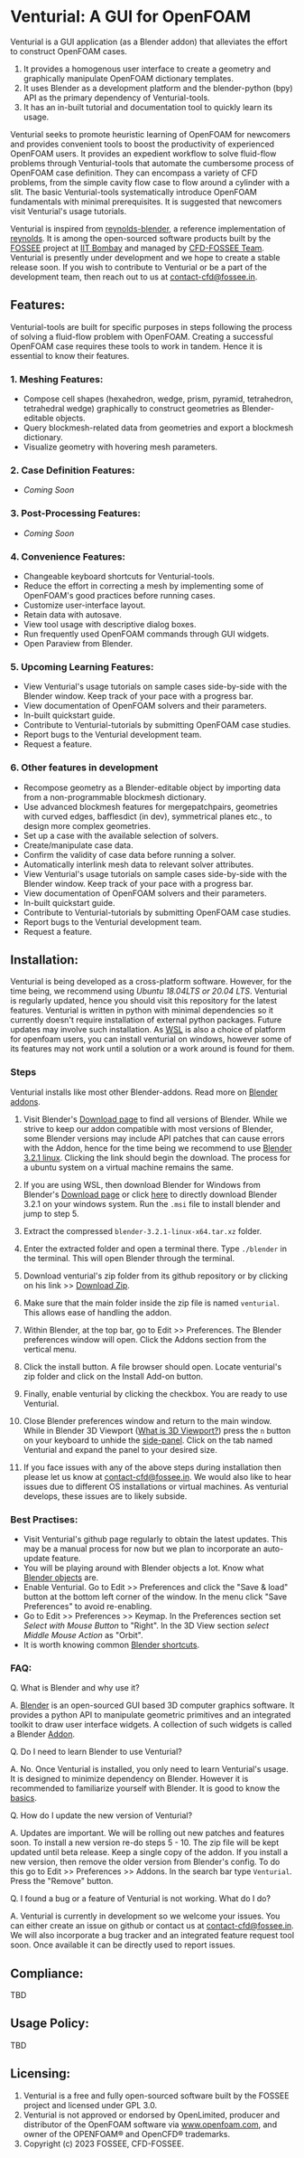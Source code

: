 # Venturial: A GUI for OpenFOAM

Venturial is a GUI application (as a Blender addon) that alleviates the effort to construct OpenFOAM cases.

1. It provides a homogenous user interface to create a geometry and graphically manipulate OpenFOAM dictionary templates.
2. It uses Blender as a development platform and the blender-python (bpy) API as the primary dependency of Venturial-tools.
3. It has an in-built tutorial and documentation tool to quickly learn its usage.

Venturial seeks to promote heuristic learning of OpenFOAM for newcomers and provides convenient tools to boost the productivity of experienced OpenFOAM users. It provides an expedient workflow to solve fluid-flow problems through Venturial-tools that automate the cumbersome process of OpenFOAM case definition. They can encompass a variety of CFD problems, from the simple cavity flow case to flow around a cylinder with a slit. The basic Venturial-tools systematically introduce OpenFOAM fundamentals with minimal prerequisites. It is suggested that newcomers visit Venturial's usage tutorials. 

Venturial is inspired from [reynolds-blender](https://github.com/dmsurti/reynolds-blender), a reference implementation of [reynolds](https://github.com/dmsurti/reynolds). It is among the open-sourced software products built by the [FOSSEE](https://fossee.in/) project at [IIT Bombay](https://www.iitb.ac.in/) and managed by [CFD-FOSSEE Team](https://cfd.fossee.in/home). Venturial is presently under development and we hope to create a stable release soon. If you wish to contribute to Venturial or be a part of the development team, then reach out to us at contact-cfd@fossee.in. 

## Features:
Venturial-tools are built for specific purposes in steps following the process of solving a fluid-flow problem with OpenFOAM. Creating a successful OpenFOAM case requires these tools to work in tandem. Hence it is essential to know their features.

### 1. Meshing Features:
- Compose cell shapes (hexahedron, wedge, prism, pyramid, tetrahedron, tetrahedral wedge) graphically to construct geometries as Blender-editable objects.
- Query blockmesh-related data from geometries and export a blockmesh dictionary.
- Visualize geometry with hovering mesh parameters.

### 2. Case Definition Features:
- <em>Coming Soon</em>

### 3. Post-Processing Features:
- <em>Coming Soon</em>

### 4. Convenience Features:
- Changeable keyboard shortcuts for Venturial-tools.
- Reduce the effort in correcting a mesh by implementing some of OpenFOAM's good practices before running cases. 
- Customize user-interface layout.
- Retain data with autosave.
- View tool usage with descriptive dialog boxes. 
- Run frequently used OpenFOAM commands through GUI widgets. 
- Open Paraview from Blender.

### 5. Upcoming Learning Features:
- View Venturial's usage tutorials on sample cases side-by-side with the Blender window. Keep track of your pace with a progress bar.
- View documentation of OpenFOAM solvers and their parameters.
- In-built quickstart guide.
- Contribute to Venturial-tutorials by submitting OpenFOAM case studies. 
- Report bugs to the Venturial development team. 
- Request a feature.

### 6. Other features in development
- Recompose geometry as a Blender-editable object by importing data from a non-programmable blockmesh dictionary.
- Use advanced blockmesh features for mergepatchpairs, geometries with curved edges, bafflesdict (in dev), symmetrical planes etc., to design more complex geometries.
- Set up a case with the available selection of solvers.
- Create/manipulate case data.
- Confirm the validity of case data before running a solver.
- Automatically interlink mesh data to relevant solver attributes.
- View Venturial's usage tutorials on sample cases side-by-side with the Blender window. Keep track of your pace with a progress bar.
- View documentation of OpenFOAM solvers and their parameters.
- In-built quickstart guide.
- Contribute to Venturial-tutorials by submitting OpenFOAM case studies. 
- Report bugs to the Venturial development team. 
- Request a feature.

## Installation:

Venturial is being developed as a cross-platform software. However, for the time being, we recommend using <em>Ubuntu 18.04LTS or 20.04 LTS</em>. Venturial is regularly updated, hence you should visit this repository for the latest features. Venturial is written in python with minimal dependencies so it currently doesn't require installation of external python packages. Future updates may involve such installation. As [WSL](https://ubuntu.com/wsl) is also a choice of platform for openfoam users, you can install venturial on windows, however some of its features may not work until a solution or a work around is found for them. 

### Steps
Venturial installs like most other Blender-addons. Read more on [Blender addons](https://docs.blender.org/manual/en/latest/editors/preferences/addons.html).

1. Visit Blender's [Download page](https://www.blender.org/download/) to find all versions of Blender. While we strive to keep our addon compatible with most versions of Blender, some Blender versions may include API patches that can cause errors with the Addon, hence for the time being we recommend to use [Blender 3.2.1 linux](https://download.blender.org/release/Blender3.2/blender-3.2.1-linux-x64.tar.xz). Clicking the link should begin the download. The process for a ubuntu system on a virtual machine remains the same. 

2. If you are using WSL, then download Blender for Windows from Blender's [Download page](https://www.blender.org/download/) or click [here](https://download.blender.org/release/Blender3.2/blender-3.2.1-windows-x64.msi) to directly download Blender 3.2.1 on your windows system. Run the ```.msi``` file to install blender and jump to step 5.

3. Extract the compressed ```blender-3.2.1-linux-x64.tar.xz``` folder.
4. Enter the extracted folder and open a terminal there. Type ```./blender``` in the terminal. This will open Blender through the terminal.
5. Download venturial's zip folder from its github repository or by clicking on his link >> [Download Zip](https://github.com/FOSSEE/venturial/blob/main/venturial.zip). 
6. Make sure that the main folder inside the zip file is named ```venturial```. This allows ease of handling the addon.
7. Within Blender, at the top bar, go to Edit >> Preferences. The Blender preferences window will open. Click the Addons section from the vertical menu.
8. Click the install button. A file browser should open. Locate venturial's zip folder and click on the Install Add-on button.
9. Finally, enable venturial by clicking the checkbox. You are ready to use Venturial. 
10. Close Blender preferences window and return to the main window. While in Blender 3D Viewport ([What is 3D Viewport?](https://docs.blender.org/manual/en/latest/editors/3dview/index.html))  press the ```n``` button on your keyboard to unhide the [side-panel](https://docs.blender.org/manual/en/latest/editors/3dview/sidebar.html). Click on the tab named Venturial and expand the panel to your desired size.  
11. If you face issues with any of the above steps during installation then please let us know at contact-cfd@fossee.in. We would also like to hear issues due to different OS installations or virtual machines. As venturial develops, these issues are to likely subside.

### Best Practises:
- Visit Venturial's github page regularly to obtain the latest updates. This may be a manual process for now but we plan to incorporate an auto-update feature. 
- You will be playing around with Blender objects a lot. Know what [Blender objects](https://docs.blender.org/manual/en/latest/scene_layout/object/introduction.html) are. 
- Enable Venturial. Go to Edit >> Preferences and click the "Save & load" button at the bottom left corner of the window. In the menu click "Save Preferences" to avoid re-enabling.
- Go to Edit >> Preferences >> Keymap. In the Preferences section set <em>Select with Mouse Button</em> to "Right". In the 3D View section <em>select Middle Mouse Action</em> as "Orbit".
- It is worth knowing common [Blender shortcuts](https://docs.blender.org/manual/en/latest/interface/keymap/introduction.html).


### FAQ:

Q. What is Blender and why use it?

A. [Blender](https://www.blender.org/about/) is an open-sourced GUI based 3D computer graphics software. It provides a python API to manipulate geometric primitives and an integrated toolkit to draw user interface widgets. A collection of such widgets is called a Blender [Addon](https://docs.blender.org/manual/en/latest/advanced/scripting/addon_tutorial.html).  

Q. Do I need to learn Blender to use Venturial?

A. No. Once Venturial is installed, you only need to learn Venturial's usage. It is designed to minimize dependency on Blender. However it is recommended to familiarize yourself with Blender. It is good to know the [basics](https://www.blender.org/support/).

Q. How do I update the new version of Venturial?

A. Updates are important. We will be rolling out new patches and features soon. To install a new version re-do steps 5 - 10. The zip file will be kept updated until beta release. Keep a single copy of the addon. If you install a new version, then remove the older version from Blender's config. To do this go to Edit >> Preferences >> Addons. In the search bar type ```Venturial```. Press the "Remove" button.

Q. I found a bug or a feature of Venturial is not working. What do I do?

A. Venturial is currently in development so we welcome your issues. You can either create an issue on github or contact us at contact-cfd@fossee.in. We will also incorporate a bug tracker and an integrated feature request tool soon. Once available it can be directly used to report issues.

## Compliance:
TBD

## Usage Policy:
TBD

## Licensing:
1. Venturial is a free and fully open-sourced software built by the FOSSEE project and licensed under GPL 3.0.
2. Venturial is not approved or endorsed by OpenLimited, producer and distributor of the OpenFOAM software via www.openfoam.com, and owner of the OPENFOAM® and OpenCFD® trademarks.
3. Copyright (c) 2023 FOSSEE, CFD-FOSSEE.
